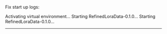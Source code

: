 Fix start up logs:

Activating virtual environment...
Starting RefinedLoraData-0.1.0...
Starting RefinedLoraData-0.1.0...

-----------------------------------------------------------


